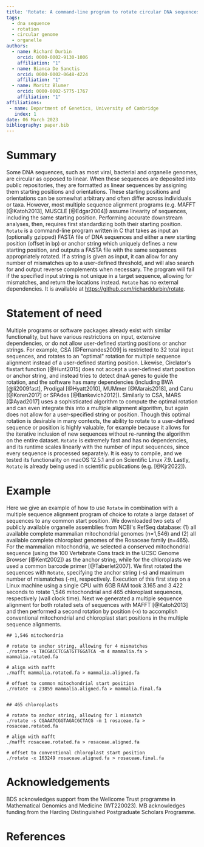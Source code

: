 ```yaml
---
title: 'Rotate: A command-line program to rotate circular DNA sequences to start at a given position or string'
tags:
  - dna sequence
  - rotation
  - circular genome
  - organelle
authors:
  - name: Richard Durbin
    orcid: 0000-0002-9130-1006
    affiliation: "1" 
  - name: Bianca De Sanctis
    orcid: 0000-0002-0648-4224
    affiliation: "1" 
  - name: Moritz Blumer
    orcid: 0000-0002-5775-1767
    affiliation: "1" 
affiliations:
 - name: Department of Genetics, University of Cambridge
   index: 1
date: 06 March 2023
bibliography: paper.bib
---
```


# Summary

Some DNA sequences, such as most viral, bacterial and organelle genomes, are 
circular as opposed to linear. When these sequences are deposited into public 
repositories, they are formatted as linear sequences by assigning them starting 
positions and orientations. These starting positions and orientations can be 
somewhat arbitrary and often differ across individuals or taxa.
However, most multiple sequence alignment programs (e.g. MAFFT [@Katoh2013], 
MUSCLE [@Edgar2004]) assume linearity of sequences, including the same starting 
position. Performing accurate downstream analyses, then, requires first 
standardizing both their starting position. 
`Rotate` is a command-line program written in C that takes as input an (optionally
gzipped) FASTA file of DNA sequences and either a new starting position (offset 
in bp) or anchor string which uniquely defines a new starting position, and 
outputs a FASTA file with the same sequences appropriately rotated. If a string 
is given as input, it can allow for any number of mismatches up to a 
user-defined threshold, and will also search for and output reverse complements 
when necessary. The program will fail if the specified input string is not 
unique in a target sequence, allowing for mismatches, and return the locations 
instead. `Rotate` has no external dependencies. It is available at 
<https://github.com/richarddurbin/rotate>.

# Statement of need

Multiple programs or software packages already exist with similar functionality,
but have various restrictions on input, extensive dependencies, or do not allow 
user-defined starting positions or anchor strings. For example, CSA 
[@Fernandes2009] is restricted to 32 total input sequences, and rotates to an 
"optimal" rotation for multiple sequence alignment instead of a user-defined 
starting position.  Likewise, Circlator's fixstart function [@Hunt2015] does not
accept a user-defined start position or anchor string, and instead tries to 
detect dnaA genes to guide the rotation, and the software has many dependencies 
(including BWA [@li2009fast], Prodigal [@Hyatt2010], MUMmer [@Marais2018], and 
Canu [@Koren2017] or SPAdes [@Bankevich2012]). Similarly to CSA, MARS 
[@Ayad2017] uses a sophisticated algorithm to compute the optimal rotation and 
can even integrate this into a multiple alignment algorithm, but again does not 
allow for a user-specified string or position. Though this optimal rotation is 
desirable in many contexts, the ability to rotate to a user-defined sequence or 
position is highly valuable, for example because it allows for the iterative 
inclusion of new sequences without re-running the algorithm on the entire 
dataset. `Rotate` is extremely fast and has no dependencies, and its runtime 
scales linearly with the number of input sequences, since every sequence is 
processed separately. It is easy to compile, and we tested its functionality
on macOS 12.5.1 and on Scientific Linux 7.9. Lastly, `Rotate` is already being used in
scientific publications (e.g. [@Kjr2022]).

# Example

Here we give an example of how to use `Rotate` in combination with a multiple 
sequence alignment program of choice to rotate a large dataset of sequences to 
any common start position. We downloaded two sets of publicly available 
organelle assemblies from NCBI's RefSeq database: (1) all available complete 
mammalian mitochondrial genomes (n=1,546) and (2) all available complete 
chloroplast genomes of the Rosaceae family (n=465). For the mammalian 
mitochondria, we selected a conserved mitochondrial sequence (using the 100 
Vertebrate Cons track in the UCSC Genome Browser [@Kent2002]) as the anchor 
string, while for the chloroplasts we used a common barcode primer 
[@Taberlet2007]. We first rotated the sequences with `Rotate`, specifying the 
anchor string (-s) and maximum number of mismatches (-m), respectively. 
Execution of this first step on a Linux machine using a single CPU with 6GB RAM
took 3.165 and 3.422 seconds to rotate 1,546 mitochondrial and 465 chloroplast 
sequences, respectively (wall clock time). Next we generated a multiple sequence
alignment for both rotated sets of sequences with MAFFT [@Katoh2013] and then 
performed a second rotation by position (-x) to accomplish conventional 
mitochondrial and chloroplast start positions in the multiple sequence 
alignments. 

    ## 1,546 mitochondria

    # rotate to anchor string, allowing for 4 mismatches
    ./rotate -s TACGACCTCGATGTTGGATCA -m 4 mammalia.fa > mammalia.rotated.fa

    # align with mafft
    ./mafft mammalia.rotated.fa > mammalia.aligned.fa

    # offset to common mitochondrial start position
    ./rotate -x 23859 mammalia.aligned.fa > mammalia.final.fa


    ## 465 chloroplasts

    # rotate to anchor string, allowing for 1 mismatch
    ./rotate -s CGAAATCGGTAGACGCTACG -m 1 rosaceae.fa > rosaceae.rotated.fa

    # align with mafft
    ./mafft rosaceae.rotated.fa > rosaceae.aligned.fa

    # offset to conventional chloroplast start position
    ./rotate -x 163249 rosaceae.aligned.fa > rosaceae.final.fa

# Acknowledgements

BDS acknowledges support from the Wellcome Trust programme in
Mathematical Genomics and Medicine (WT220023). MB acknowledges funding
from the Harding Distinguished Postgraduate Scholars Programme.

# References
